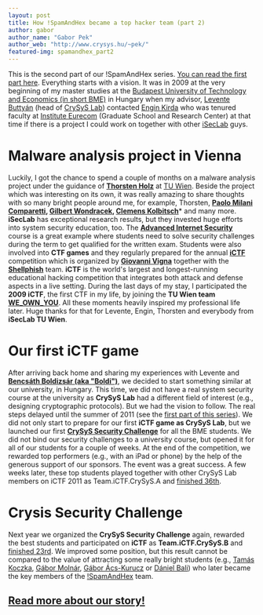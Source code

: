 ```yaml
---
layout: post
title: How !SpamAndHex became a top hacker team (part 2)
author: gabor
author_name: "Gabor Pek"
author_web: "http://www.crysys.hu/~pek/"
featured-img: spamandhex_part2
---
```


This is the second part of our !SpamAndHex series. [You can read the first part here](https://blog.avatao.com/How-SpamAndHex-became-top-hacker-team/). Everything starts with a vision. It was in 2009 at the very beginning of my master studies at the [Budapest University of Technology and Economics (in short BME)](http://www.bme.hu) in Hungary when my advisor, [Levente Buttyán](http://www.crysys.hu/member/buttyan) (head of [CrySyS Lab](http://www.crysys.hu)) contacted [Engin Kirda](http://www.ccs.neu.edu/home/ek/) who was tenured faculty at [Institute Eurecom](http://www.eurecom.fr/) (Graduate School and Research Center) at that time if there is a project I could work on together with other [iSecLab](https://iseclab.org/) guys. 

<!--excerpt-->

# Malware analysis project in Vienna 

Luckily, I got the chance to spend a couple of months on a malware analysis project under the guidance of **[Thorsten Holz](https://www.ei.rub.de/fakultaet/professuren/tho/)** at [TU Wien](https://www.tuwien.ac.at/en/). Beside the project which was interesting on its own, it was really amazing to share thoughts with so many bright people around me, for example, Thorsten, **[Paolo Milani Comparetti](https://www.linkedin.com/in/paolomc), [Gilbert Wondracek](http://www2.deloitte.com/at/de/ansprechpartner/gilbert-wondracek.html), [Clemens Kolbitsch](https://www.linkedin.com/in/clemens-kolbitsch-b4a6544b)*** and many more. **iSecLab** has exceptional research results, but they invested huge efforts into system security education, too. The **[Advanced Internet Security](https://secenv.seclab.tuwien.ac.at/secenv/default/inetsec2)** course is a great example where students need to solve security challenges during the term to get qualified for the written exam. Students were also involved into **CTF games** and they regularly prepared for the annual **[iCTF](https://ictf.cs.ucsb.edu/)** competition which is organized by **[Giovanni Vigna](http://www.cs.ucsb.edu/~vigna)** together with the **[Shellphish](http://www.shellphish.net/)** team. **iCTF** is the world's largest and longest-running educational hacking competition that integrates both attack and defense aspects in a live setting. During the last days of my stay, I participated the **2009 iCTF**, the first CTF in my life, by joining the **TU Wien team [WE_OWN_YOU](https://ctftime.org/team/1964)**. All these moments heavily inspired my professional life later. Huge thanks for that for Levente, Engin, Thorsten and everybody from **iSecLab TU Wien**.

# Our first iCTF game 

After arriving back home and sharing my experiences with Levente and **[Bencsáth Boldizsár (aka "Boldi")](http://www.crysys.hu/member/bencsath)**, we decided to start something similar at our university, in Hungary. This time, we did not have a real system security course at the university as **CrySyS Lab** had a different field of interest (e.g., designing cryptographic protocols). But we had the vision to follow. The real steps delayed until the summer of 2011 (see the [first part of this series](https://blog.avatao.com/How-SpamAndHex-became-top-hacker-team/)). We did not only start to prepare for our first **iCTF game as CrySyS Lab**, but we launched our first **[CrySyS Security Challenge](https://www.crysys.hu/securitychallenge/)** for all the BME students. We did not bind our security challenges to a university course, but opened it for all of our students for a couple of weeks. At the end of the competition, we rewarded top performers (e.g., with an iPad or phone) by the help of the generous support of our sponsors. The event was a great success. A few weeks later, these top students played together with other CrySyS Lab members on iCTF 2011 as Team.iCTF.CrySyS.A and [finished 36th](https://ctftime.org/event/22).

# Crysis Security Challenge

Next year we organized the **CrySyS Security Challenge** again, rewarded the best students and participated on **iCTF** as **Team.iCTF.CrySyS.B** and [finished 23rd](https://ctftime.org/event/22). We improved some position, but this result cannot be compared to the value of attracting some really bright students (e.g., [Tamás Koczka](https://twitter.com/koczkatamas), [Gábor Molnár](https://twitter.com/molnar_g), [Gábor Ács-Kurucz](https://twitter.com/acskurucz) or [Dániel Bali](https://twitter.com/balidani)) who later became the key members of the [!SpamAndHex](https://ctftime.org/team/5347) team. 

## [Read more about our story!](https://blog.avatao.com/How-SpamAndHex-became-top-hacker-team-3/)
